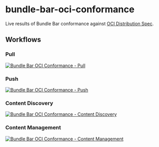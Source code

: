 # bundle-bar-oci-conformance
Live results of Bundle Bar conformance against
[OCI Distribution Spec](https://github.com/opencontainers/distribution-spec).

## Workflows

### Pull

[![Bundle Bar OCI Conformance - Pull](https://github.com/bloodorangeio/bundle-bar-oci-conformance/workflows/pull/badge.svg)](https://github.com/bloodorangeio/bundle-bar-oci-conformance/actions?query=workflow%3Apull)

### Push

[![Bundle Bar OCI Conformance - Push](https://github.com/bloodorangeio/bundle-bar-oci-conformance/workflows/push/badge.svg)](https://github.com/bloodorangeio/bundle-bar-oci-conformance/actions?query=workflow%3Apush)

### Content Discovery

[![Bundle Bar OCI Conformance - Content Discovery](https://github.com/bloodorangeio/bundle-bar-oci-conformance/workflows/content-discovery/badge.svg)](https://github.com/bloodorangeio/bundle-bar-oci-conformance/actions?query=workflow%3Acontent-discovery)

### Content Management

[![Bundle Bar OCI Conformance - Content Management](https://github.com/bloodorangeio/bundle-bar-oci-conformance/workflows/content-management/badge.svg)](https://github.com/bloodorangeio/bundle-bar-oci-conformance/actions?query=workflow%3Acontent-management)
